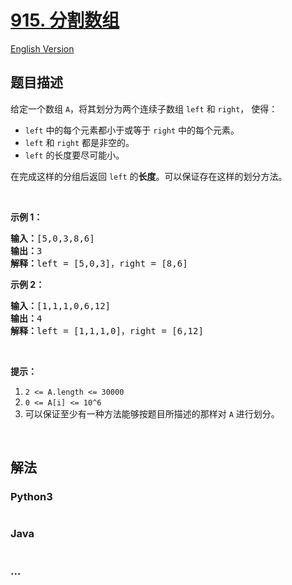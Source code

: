 # [915. 分割数组](https://leetcode-cn.com/problems/partition-array-into-disjoint-intervals)

[English Version](https://github.com/yanglr/leetcode-ac/blob/master/assets/0900-0999/0915.Partition%20Array%20into%20Disjoint%20Intervals/README_EN.md)

## 题目描述

<!-- 这里写题目描述 -->

<p>给定一个数组 <code>A</code>，将其划分为两个连续子数组 <code>left</code> 和 <code>right</code>， 使得：</p>

<ul>
	<li><code>left</code> 中的每个元素都小于或等于 <code>right</code> 中的每个元素。</li>
	<li><code>left</code> 和 <code>right</code> 都是非空的。</li>
	<li><code>left</code> 的长度要尽可能小。</li>
</ul>

<p>在完成这样的分组后返回 <code>left</code> 的<strong>长度</strong>。可以保证存在这样的划分方法。</p>

<p> </p>

<p><strong>示例 1：</strong></p>

<pre>
<strong>输入：</strong>[5,0,3,8,6]
<strong>输出：</strong>3
<strong>解释：</strong>left = [5,0,3]，right = [8,6]
</pre>

<p><strong>示例 2：</strong></p>

<pre>
<strong>输入：</strong>[1,1,1,0,6,12]
<strong>输出：</strong>4
<strong>解释：</strong>left = [1,1,1,0]，right = [6,12]
</pre>

<p> </p>

<p><strong>提示：</strong></p>

<ol>
	<li><code>2 <= A.length <= 30000</code></li>
	<li><code>0 <= A[i] <= 10^6</code></li>
	<li>可以保证至少有一种方法能够按题目所描述的那样对 <code>A</code> 进行划分。</li>
</ol>

<p> </p>


## 解法

<!-- 这里可写通用的实现逻辑 -->

<!-- tabs:start -->

### **Python3**

<!-- 这里可写当前语言的特殊实现逻辑 -->

```python

```

### **Java**

<!-- 这里可写当前语言的特殊实现逻辑 -->

```java

```

### **...**

```

```

<!-- tabs:end -->
